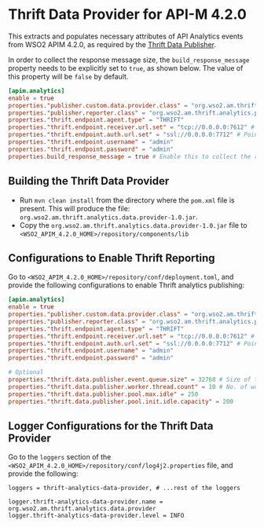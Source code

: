 # Thrift Data Provider for API-M 4.2.0

This extracts and populates necessary attributes of API Analytics events from WSO2 APIM 4.2.0, as required by the [Thrift Data Publisher](../thrift-analytics-publisher).

In order to collect the response message size, the `build_response_message` property needs to be explicitly set to `true`, as shown below. The value of this property will be `false` by default.

```toml
[apim.analytics]
enable = true
properties."publisher.custom.data.provider.class" = "org.wso2.am.thrift.analytics.data.provider.ThriftAnalyticsDataProvider"
properties."publisher.reporter.class" = "org.wso2.am.thrift.analytics.publisher.ThriftMetricReporter"
properties."thrift.endpoint.agent.type" = "THRIFT"
properties."thrift.endpoint.receiver.url.set" = "tcp://0.0.0.0:7612" # Point this to a Thrift server
properties."thrift.endpoint.auth.url.set" = "ssl://0.0.0.0:7712" # Point this to a Thrift Server
properties."thrift.endpoint.username" = "admin"
properties."thrift.endpoint.password" = "admin"
properties.build_response_message = true # Enable this to collect the response message size
```

## Building the Thrift Data Provider
- Run `mvn clean install` from the directory where the `pom.xml` file is present. This will produce the file: `org.wso2.am.thrift.analytics.data.provider-1.0.jar`.
- Copy the `org.wso2.am.thrift.analytics.data.provider-1.0.jar` file to `<WSO2_APIM_4.2.0_HOME>/repository/components/lib`

## Configurations to Enable Thrift Reporting
Go to `<WSO2_APIM_4.2.0_HOME>/repository/conf/deployment.toml`, and provide the following configurations to enable Thrift analytics publishing:
```toml
[apim.analytics]
enable = true
properties."publisher.custom.data.provider.class" = "org.wso2.am.thrift.analytics.data.provider.ThriftAnalyticsDataProvider"
properties."publisher.reporter.class" = "org.wso2.am.thrift.analytics.publisher.ThriftMetricReporter"
properties."thrift.endpoint.agent.type" = "THRIFT"
properties."thrift.endpoint.receiver.url.set" = "tcp://0.0.0.0:7612" # Point this to a Thrift server
properties."thrift.endpoint.auth.url.set" = "ssl://0.0.0.0:7712" # Point this to a Thrift Server
properties."thrift.endpoint.username" = "admin"
properties."thrift.endpoint.password" = "admin"

# Optional
properties."thrift.data.publisher.event.queue.size" = 32768 # Size of the event queue 
properties."thrift.data.publisher.worker.thread.count" = 10 # No. of worker threads that will take events from the event queue
properties."thrift.data.publisher.pool.max.idle" = 250
properties."thrift.data.publisher.pool.init.idle.capacity" = 200
```

## Logger Configurations for the Thrift Data Provider
Go to the `loggers` section of the `<WSO2_APIM_4.2.0_HOME>/repository/conf/log4j2.properties` file, and provide the following:

```
loggers = thrift-analytics-data-provider, # ...rest of the loggers

logger.thrift-analytics-data-provider.name = org.wso2.am.thrift.analytics.data.provider
logger.thrift-analytics-data-provider.level = INFO
```
